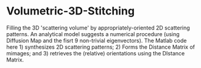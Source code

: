 # Volumetric-3D-Stitching
Filling the 3D 'scattering volume' by appropriately-oriented 2D scattering patterns. An analytical model suggests a numerical procedure (using Diffusion Map and the fisrt 9 non-trivial eigenvectors). The Matlab code here 1) synthesizes 2D scattering patterns; 2) Forms the Distance Matrix of mimages; and 3) retrieves the (relative) orientations using the DIstance Matrix.
